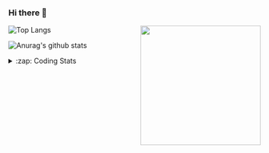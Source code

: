 ### Hi there 👋

<!--
**tao8687/tao8687** is a ✨ _special_ ✨ repository because its `README.md` (this file) appears on your GitHub profile.

Here are some ideas to get you started:

- 🔭 I’m currently working on ...
- 🌱 I’m currently learning ...
- 👯 I’m looking to collaborate on ...
- 🤔 I’m looking for help with ...
- 💬 Ask me about ...
- 📫 How to reach me: ...
- 😄 Pronouns: ...
- ⚡ Fun fact: ...
-->

<img align='right' src="https://media.giphy.com/media/M9gbBd9nbDrOTu1Mqx/giphy.gif" width="240">

  
![Top Langs](https://github-readme-stats.vercel.app/api/top-langs/?username=tao8687&layout=compact&title_color=23238E&text_color=A67D3D)

![Anurag's github stats](https://github-readme-stats.vercel.app/api?username=tao8687&show_icons=true&&text_color=A67D3D&title_color=23238E&show_icons=false&count_private=true&hide=stars)

<details>
  <summary>:zap: Coding Stats</summary>
  <br>
    
<!--START_SECTION:waka-->

```txt
From: 29 June 2025 - To: 06 July 2025

Bash         3 hrs 28 mins   ██████████▓░░░░░░░░░░░░░░   42.41 %
YAML         1 hr 51 mins    █████▓░░░░░░░░░░░░░░░░░░░   22.68 %
Docker       1 hr 9 mins     ███▓░░░░░░░░░░░░░░░░░░░░░   14.09 %
Markdown     51 mins         ██▓░░░░░░░░░░░░░░░░░░░░░░   10.49 %
JSON         30 mins         █▓░░░░░░░░░░░░░░░░░░░░░░░   06.14 %
```

<!--END_SECTION:waka-->
</details>
